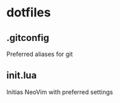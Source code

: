 # dotfiles

## .gitconfig
Preferred aliases for git

## init.lua 
Initias NeoVim with preferred settings
